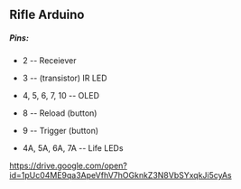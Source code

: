 ## Rifle Arduino
##### Pins:
- 2 -- Receiever
- 3 -- (transistor) IR LED
- 4, 5, 6, 7, 10 -- OLED
- 8 -- Reload (button)
- 9 -- Trigger (button)

- 4A, 5A, 6A, 7A -- Life LEDs

https://drive.google.com/open?id=1pUc04ME9qa3ApeVfhV7hOGknkZ3N8VbSYxqkJi5cyAs

